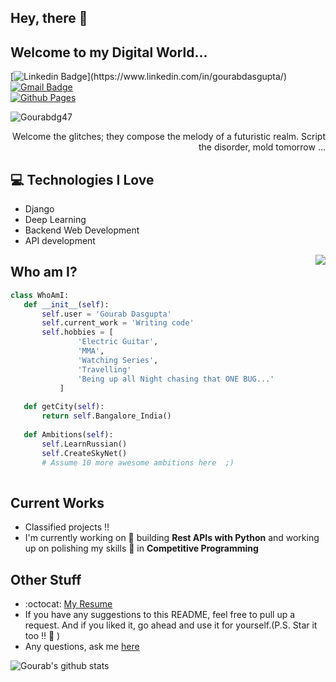 ## Hey, there :wave:
<!-- <img src="" width="28px" height="28px"> -->

<h2>Welcome to my Digital World...</h2> 

<!-- <img src = 'https://i.giphy.com/media/HscDLzkO8EOTmgkhQP/giphy.webp' alt = 'Awesome Matrix Code' align='right'/> -->

[![Linkedin Badge](https://img.shields.io/badge/-gourab-blue?style=flat-square&logo=Linkedin&logoColor=white&link=[https://www.linkedin.com/in/haany-ali](https://www.linkedin.com/in/gourabdasgupta/))](https://www.linkedin.com/in/gourabdasgupta/)
[![Gmail Badge](https://img.shields.io/badge/-gourabofficial26@gmail.com-c14438?style=flat-square&logo=Gmail&logoColor=white&link=mailto:gourabofficial26@gmail.com)](mailto:gourabofficial26@gmail.com) \
[![Github Pages](https://img.shields.io/badge/glitched%20reality-121013?style=for-the-badge&logo=github&logoColor=white)](https://gourabdg47.github.io/)


<p align="left"> <img src="https://komarev.com/ghpvc/?username=Gourabdg47" alt="Gourabdg47" /> </p>

<div style="text-align: right">Welcome the glitches; they compose the melody of a futuristic realm. Script the disorder, mold tomorrow ... </div>

## :computer: Technologies I Love
* Django
* Deep Learning
* Backend Web Development
* API development

<img src = "https://github-readme-stats.vercel.app/api/top-langs/?username=Gourabdg47&layout=compact" align='right'>
 
 ## Who am I?
 ```python
class WhoAmI:
	def __init__(self):
		self.user = 'Gourab Dasgupta'
		self.current_work = 'Writing code'
		self.hobbies = [
				'Electric Guitar',
				'MMA',
				'Watching Series',
				'Travelling'
				'Being up all Night chasing that ONE BUG...'
			]
	
	def getCity(self):
		return self.Bangalore_India()
	
	def Ambitions(self):
		self.LearnRussian()
		self.CreateSkyNet()
		# Assume 10 more awesome ambitions here  ;)
	
 ```
 
## Current Works
 * Classified projects !!
 * I'm currently working on 🔭 building **Rest APIs with Python** and working up on polishing my skills 🌱 in **Competitive Programming**
 
## Other Stuff
  - :octocat: [My Resume](https://drive.google.com/file/d/1KErXf9UTN-fAhmUBhH2YcFlpX3VxOqOS/view?usp=sharing)
  - If you have any suggestions to this README, feel free to pull up a request. And if you liked it, go ahead and use it for yourself.(P.S. Star it too !! :grimacing: )
  - Any questions, ask me [here](https://github.com/gourabdg47/gourabdg47/issues)

![Gourab's github stats](https://github-readme-stats.vercel.app/api?username=Gourabdg47&show_icons=true&hide=[%22issues%22])
 
 
